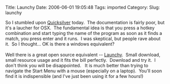 Title: Launchy
Date: 2006-06-01 19:05:48
Tags: imported
Category: 
Slug: launchy

So I stumbled upon <a href="http://quicksilver.blacktree.com/">Quicksilver</a> today.&nbsp; The documentation is fairly poor, but it's a laucher for OSX.&nbsp; The fundamental idea is that you press a hotkey combination and start typing the name of the program as soon as it finds a match, you press enter and it runs.&nbsp; I was skeptical, but people rave about it.&nbsp; So I thought... OK is there a windows equivalent?<br /><br />Well there is a great open source equivalent -- <a href="http://www.launchy.net/">Launchy</a>.&nbsp; Small download, small resource usage and it fits the bill perfectly.&nbsp; Download and try it.&nbsp; I don't think you will be disappointed.&nbsp;&nbsp; It is much better than trying to navigate the Start Menu with a mouse (especially on a laptop).&nbsp; You'll soon find it is indispensible (and I've just been using it for a few hours!)
